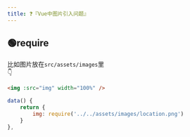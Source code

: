 ```yaml
---
title: ❓『Vue中图片引入问题』
---
```


## 🟢require
比如图片放在`src/assets/images`里  
👇
```html
<img :src="img" width="100%" />
```
```js
data() {
    return {
        img: require('../../assets/images/location.png')
    }
},
```